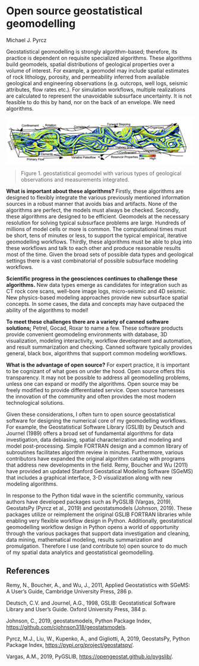 # Open source geostatistical geomodelling

Michael J. Pyrcz

Geostatistical geomodelling is strongly algorithm-based; therefore, its practice is dependent on requisite specialized algorithms. These algorithms build geomodels, spatial distributions of geological properties over a volume of interest. For example, a geomodel may include spatial estimates of rock lithology, porosity, and permeability inferred from available geological and engineering observations (e.g. outcrops, well logs, seismic attributes, flow rates etc.). For simulation workflows, multiple realizations are calculated to represent the unavoidable subsurface uncertainty. It is not feasible to do this by hand, nor on the back of an envelope. We need algorithms.

![Figure 1](../figures/Pyrcz.png)

> Figure 1. geostatistical geomodel with various types of geological observations and measurements integrated.

**What is important about these algorithms?** Firstly, these algorithms are designed to flexibly integrate the various previously mentioned information sources in a robust manner that avoids bias and artifacts. None of the algorithms are perfect, the models must always be checked. Secondly, these algorithms are designed to be efficient. Geomodels at the necessary resolution for solving typical subsurface problems are large. Hundreds of millions of model cells or more is common. The computational times must be short, tens of minutes or less, to support the typical empirical, iterative geomodelling workflows. Thirdly, these algorithms must be able to plug into these workflows and talk to each other and produce reasonable results most of the time. Given the broad sets of possible data types and geological settings there is a vast combinatorial of possible subsurface modeling workflows.

**Scientific progress in the geosciences continues to challenge these algorithms.** New data types emerge as candidates for integration such as CT rock core scans, well-bore image logs, micro-seismic and 4D seismic. New physics-based modeling approaches provide new subsurface spatial concepts. In some cases, the data and concepts may have outpaced the ability of the algorithms to model!

**To meet these challenges there are a variety of canned software solutions;** Petrel, Gocad, Roxar to name a few. These software products provide convenient geomodeling environments with database, 3D visualization, modeling interactivity, workflow development and automation, and result summarization and checking. Canned software typically provides general, black box, algorithms that support common modeling workflows.

**What is the advantage of open source?** For expert practice, it is important to be cognizant of what goes on under the hood. Open source offers this transparency. It may not be possible to address all geomodelling problems, unless one can expand or modify the algorithms. Open source may be freely modified to provide differentiated service. Open source harnesses the innovation of the community and often provides the most modern technological solutions.

Given these considerations, I often turn to open source geostatistical software for designing the numerical core of my geomodelling workflows. For example, the Geostatistical Software Library (GSLIB) by Deutsch and Journel (1989) offers a broad set of fundamental algorithms for data investigation, data debiasing, spatial characterization and modeling and model post-processing. Simple FORTRAN design and a common library of subroutines facilitates algorithm review in minutes. Furthermore, various contributors have expanded the original algorithm catalog with programs that address new developments in the field. Remy, Boucher and Wu (2011) have provided an updated Stanford Geostatical Modeling Software (SGeMS) that includes a graphical interface, 3-D visualization along with new modeling algorithms.

In response to the Python tidal wave in the scientific community, various authors have developed packages such as PyGSLIB (Vargas, 2019), GeostatsPy (Pyrcz et al., 2019) and geostatsmodels (Johnson, 2019). These packages utilize or reimplement the original GSLIB FORTRAN libraries while enabling very flexible workflow design in Python. Additionally, geostatistical geomodelling workflow design in Python opens a world of opportunity through the various packages that support data investigation and cleaning, data mining, mathematical modeling, results summarization and promulgation. Therefore I use (and contribute to) open source to do much of my spatial data analytics and geostatistical geomodelling.

## References

Remy, N., Boucher, A., and Wu, J., 2011, Applied Geostatistics with SGeMS: A User’s Guide, Cambridge University Press, 286 p.

Deutsch, C.V. and Journel, A.G., 1998, GSLIB: Geostatistical Software Library and User’s Guide. Oxford University Press, 384 p.

Johnson, C., 2019, geostatsmodels, Python Package Index, https://github.com/cjohnson318/geostatsmodels.

Pyrcz, M.J., Liu, W., Kupenko, A., and Gigliotti, A, 2019, GeostatsPy, Python Package Index, https://pypi.org/project/geostatspy/.

Vargas, A.M., 2019, PyGSLIB, https://opengeostat.github.io/pygslib/.
